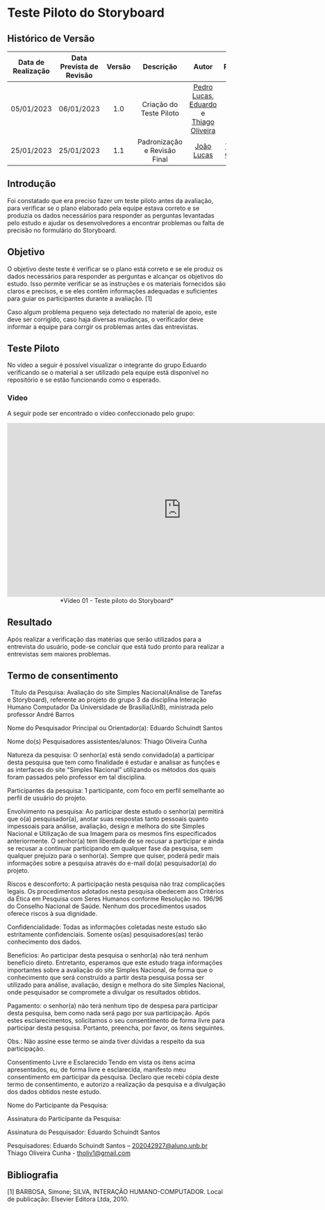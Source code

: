 # Teste Piloto do Storyboard

## <a>Histórico de Versão  </a>
| Data de Realização | Data Prevista de Revisão | Versão |          Descrição           |                                         Autor                                          |                    Revisor                    |
| :----------------: | :----------------------: | :----: | :--------------------------: | :------------------------------------------------------------------------------------: | :-------------------------------------------: |
|     05/01/2023     |        06/01/2023        |  1.0   |   Criação do Teste Piloto    | [Pedro Lucas](https://github.com/PedroLSF), [Eduardo](https://github.com/edudsan) e [Thiago Oliveira](https://github.com/Thiab394) |  [João Lucas](https://github.com/Hackairos)   |
|     25/01/2023     |        25/01/2023        |  1.1   | Padronização e Revisão Final |                       [João Lucas](https://github.com/HacKairos)                       | [Thiago Olveira](https://github.com/Thiab394) |

## <a>Introdução </a>
Foi constatado que era preciso fazer um teste piloto antes da avaliação, para verificar se o plano elaborado pela equipe estava correto e se produzia os dados necessários para responder as perguntas levantadas pelo estudo e ajudar os desenvolvedores a encontrar problemas ou falta de precisão no formulário do Storyboard. 

## <a>Objetivo </a>
O objetivo deste teste é verificar se o plano está correto e se ele produz os dados necessários para responder as perguntas e alcançar os objetivos do estudo. Isso permite verificar se as instruções e os materiais fornecidos são claros e precisos, e se eles contêm informações adequadas e suficientes para guiar os participantes durante a avaliação. [1]

Caso algum problema pequeno seja detectado no material de apoio, este deve ser corrigido, caso haja diversas mudanças, o verificador deve informar a equipe para corrgir os problemas antes das entrevistas.

## <a>Teste Piloto </a>

No vídeo a seguir é possível visualizar o integrante do grupo Eduardo verificando se o material a ser utilizado pela equipe está disponível no repositório e se estão funcionando como o esperado.

### <a>Video </a>
A seguir pode ser encontrado o vídeo confeccionado pelo grupo:

<center>

<iframe width="800" height="400" src="https://www.youtube-nocookie.com/embed/-ZfF80eAc30" frameborder="0" allow="accelerometer; autoplay; clipboard-write; encrypted-media; gyroscope; picture-in-picture" allowfullscreen></iframe>
*Vídeo 01 - Teste piloto do Storyboard*

</center>

## <a>Resultado </a>
Após realizar a verificação das matérias que serão utilizados para a entrevista do usuário, pode-se concluir que está tudo pronto para realizar a entrevistas sem maiores problemas. 

## <a>Termo de consentimento </a>
 
Título da Pesquisa: Avaliação do site Simples Nacional(Análise de Tarefas e Storyboard), referente ao projeto do grupo 3 da disciplina Interação Humano Computador Da Universidade de Brasília(UnB), ministrada pelo professor André Barros

Nome do Pesquisador Principal ou Orientador(a): Eduardo Schuindt Santos

Nome do(s) Pesquisadores assistentes/alunos: Thiago Oliveira Cunha 

Natureza da pesquisa: O senhor(a) está sendo convidado(a) a participar desta pesquisa que tem como finalidade é estudar e analisar as funções e as interfaces do site “Simples Nacional” utilizando os métodos dos quais foram passados pelo professor em tal disciplina.

Participantes da pesquisa: 1 participante, com foco em perfil semelhante ao perfil de usuário do projeto.

Envolvimento na pesquisa: Ao participar deste estudo o senhor(a) permitirá que o(a) pesquisador(a), anotar suas respostas tanto pessoais quanto impessoais para análise, avaliação, design e melhora do site Simples Nacional e Utilização de sua Imagem para os mesmos fins especificados anteriormente. O senhor(a) tem liberdade de se recusar a participar e ainda se recusar a continuar participando em qualquer fase da pesquisa, sem qualquer prejuízo para o senhor(a). Sempre que quiser, poderá pedir mais informações sobre a pesquisa através do e-mail do(a) pesquisador(a) do projeto.

Riscos e desconforto: A participação nesta pesquisa não traz complicações legais. Os procedimentos adotados nesta pesquisa obedecem aos Critérios da Ética em Pesquisa com Seres Humanos conforme Resolução no. 196/96 do Conselho Nacional de Saúde. Nenhum dos procedimentos usados oferece riscos à sua dignidade.

Confidencialidade: Todas as informações coletadas neste estudo são estritamente confidenciais. Somente os(as) pesquisadores(as) terão conhecimento dos dados.

Benefícios: Ao participar desta pesquisa o senhor(a) não terá nenhum benefício direto. Entretanto, esperamos que este estudo traga informações importantes sobre a avaliação do site Simples Nacional, de forma que o conhecimento que será construído a partir desta pesquisa possa ser utilizado para análise, avaliação, design e melhora do site Simples Nacional, onde pesquisador se compromete a divulgar os resultados obtidos.

Pagamento: o senhor(a) não terá nenhum tipo de despesa para participar desta pesquisa, bem como nada será pago por sua participação.
Após estes esclarecimentos, solicitamos o seu consentimento de forma livre para participar desta pesquisa. Portanto, preencha, por favor, os itens seguintes.

Obs.: Não assine esse termo se ainda tiver dúvidas a respeito da sua participação.

Consentimento Livre e Esclarecido
Tendo em vista os itens acima apresentados, eu, de forma livre e esclarecida, manifesto meu consentimento em participar da pesquisa. Declaro que recebi cópia deste termo de consentimento, e autorizo a realização da pesquisa e a divulgação dos dados obtidos neste estudo.

Nome do Participante da Pesquisa: 

Assinatura do Participante da Pesquisa: 

Assinatura do Pesquisador: Eduardo Schuindt Santos

Pesquisadores: Eduardo Schuindt Santos – 202042927@aluno.unb.br 
Thiago Oliveira Cunha - tholiv1@gmail.com


## <a>Bibliografia</a>

[1] BARBOSA, Simone; SILVA, INTERAÇÃO HUMANO-COMPUTADOR. Local de publicação: Elsevier Editora Ltda, 2010. 
